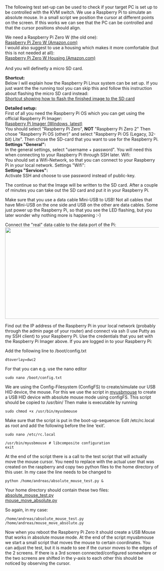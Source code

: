 The following test set-up can be used to check if your target PC is set up to be controlled with the KVM switch.
We use a Raspberry Pi to simulate an absolute mouse.
In a small script we position the cursor at different points on the screen.
If this works we can see that the PC can be controlled and that the cursor positions should align.

We need a Raspberry Pi Zero W (the old one):<br>
[Raspberry Pi Zero W (Amazon.com)](https://www.amazon.com/dp/B06XFZC3BX)<br>
I would also suggest to use a housing which makes it more comfortable (but this is not needed at all):<br>
[Raspberry Pi Zero W Housing (Amazon.com)](https://www.amazon.com/dp/B075FLGWJL)<br>
<br>
And you will definetly a micro SD card.

<b>Shortcut:<br></b>
Below I will explain how the Raspberry Pi Linux system can be set up.
If you just want the the running tool you can skip this and follow this instruction about flashing the micro SD card instead:<br>
[Shortcut showing how to flash the finished image to the SD card](README_test_shortcut.md)

<b>Detailed setup:<br></b>
First of all you need the Raspberry Pi OS which you can get using the official Raspberry Pi Imager:<br>
[Raspberry Pi Imager (Windows, latest)](https://downloads.raspberrypi.org/imager/imager_latest.exe)<br>
You should select "Raspberry Pi Zero", <b>NOT</b> "Raspberry Pi Zero 2"
Then chose "Raspberry Pi OS (other)" and select "Raspberry Pi OS (Legacy, 32-bit) Lite".
Then chose the SD-card that you want to use for the Raspberry Pi.
<b>Settings "General":<br></b>
In the general settings, select "username + password".
You will need this when connecting to your Raspberry Pi through SSH later.
Wifi:<br>
You should set a Wifi-Network, so that you can connect to your Raspberry Pi in your local network.
Settings "Wifi":<br>
<b>Settings "Services":<br></b>
Activate SSH and choose to use password instead of public-key.

The continue so that the Image will be written to the SD card.
After a couple of minutes you can take out the SD card and put it in your Raspberry Pi.

Make sure that you use a data cable Mini-USB to USB!
Not all cables that have Mini-USB on the one side and USB on the other are data cables.
Some just power up the Raspberry Pi, so that you see the LED flashing, but you later wonder why nothing more is happening :-)

Connect the "real" data cable to the data port of the Pi:<br>
<img src="https://github.com/andreasstamm2/raritan_kvm_dualscreen/assets/162843177/33ebbedf-3e9d-406e-bbf3-e982b6c71d9b" width="546" height="300">

Find out the IP address of the Raspberry Pi in your local network (probably through the admin page of your router) and connect via ssh (I use Putty as my SSH client) to your Raspberry Pi.
Use the credentials that you set with the Raspberry Pi Imager above.
If you are logged in to your Raspberry Pi:

Add the following line to /boot/config.txt 
```
dtoverlay=dwc2
```

For that you can e.g. use the nano editor
```
sudo nano /boot/config.txt
```

We are using the Config-Filesystem (ConfigFS) to create/simulate our USB HID device, the mouse.
For this we use the script in [myusbmouse](myusbmouse)
to create a USB HID device with absolute mouse mode using configFS.
This script should be copied to /usr/bin/
Then make is executable by running
```
sudo chmod +x /usr/bin/myusbmouse
```

Make sure that the script is put in the boot-up-sequence:
Edit /etc/rc.local as root and add the following  before the line ‘exit’.
```
sudo nano /etc/rc.local

/usr/bin/myusbmouse # libcomposite configuration
exit
```

At the end of the script there is a call to the test script that will actually move the mouse cursor.
You need to replace <USERNAME> with the actual user that was created on the raspberry and copy two python files to the home directory of this user.
In my case the line needs to be changed to
```
python /home/andreas/absolute_mouse_test.py &
```

Your home directory should contain these two files:<br>
[absolute_mouse_test.py](absolute_mouse_test.py)<br>
[mouse_move_absolute.py](mouse_move_absolute.py)<br>

So again, in my case:
```
/home/andreas/absolute_mouse_test.py
/home/andreas/mouse_move_absolute.py
```

Now when you reboot the Raspberry Pi Zero it should create a USB Mouse that works in absolute mouse mode.
At the end of the script myusbmouse we start a small script that moves the mouse to certain coordinates.
You can adjust the test, but it is made to see if the cursor moves to the edges of the 2 screens.
If there is a 3rd screen connected/configured somewhere or the two screens are shifted in the y-axis to each other this should be noticed by observing the cursor.
